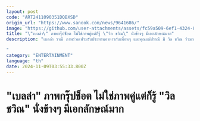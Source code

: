 ```yaml
---
layout: post
code: "ART2411090351DQBXSD"
origin_url: "https://www.sanook.com/news/9641686/"
image: "https://github.com/user-attachments/assets/fc59a509-6ef1-4324-8d67-2cc852ebe876"
title: "\"เบลล่า\" ภาพกรุ๊ปช็อต ไม่ใช่ภาพคู่แต่ก็รู้ \"วิล ชวิณ\" นั่งข้างๆ มีเอกลักษณ์มาก"
description: "เบลล่า ราณี ภาพร่วมเฟรมรับประทานอาหารกับเพื่อนๆ และคุณแม่ปราณี มี วิล ชวิณ ร่วมกรุ๊ปช็อตด้วย

"
category: "ENTERTAINMENT"
language: "th"
date: 2024-11-09T03:55:33.800Z
---
```


# "เบลล่า" ภาพกรุ๊ปช็อต ไม่ใช่ภาพคู่แต่ก็รู้ "วิล ชวิณ" นั่งข้างๆ มีเอกลักษณ์มาก